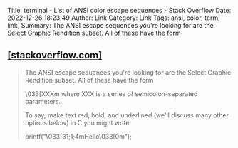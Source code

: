 Title: terminal - List of ANSI color escape sequences - Stack Overflow
Date: 2022-12-26 18:23:49
Author: Link
Category: Link
Tags: ansi, color, term, link, 
Summary: The ANSI escape sequences you're looking for are the Select Graphic Rendition subset. All of these have the form

## [[stackoverflow.com]](https://stackoverflow.com/questions/4842424/list-of-ansi-color-escape-sequences/33206814#33206814)
> The ANSI escape sequences you're looking for are the Select Graphic Rendition subset. All of these have the form
> 
> \033[XXXm
> where XXX is a series of semicolon-separated parameters.
> 
> To say, make text red, bold, and underlined (we'll discuss many other options below) in C you might write:
> 
> printf("\033[31;1;4mHello\033[0m");


